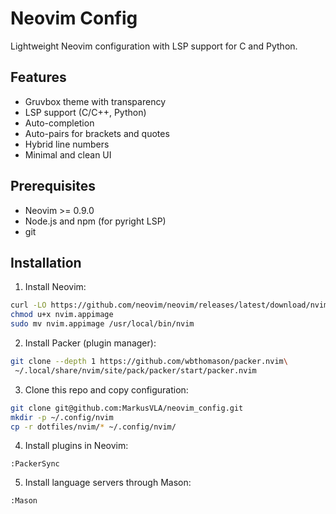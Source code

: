 # Neovim Config

Lightweight Neovim configuration with LSP support for C and Python.

## Features

- Gruvbox theme with transparency
- LSP support (C/C++, Python)
- Auto-completion
- Auto-pairs for brackets and quotes
- Hybrid line numbers
- Minimal and clean UI

## Prerequisites

- Neovim >= 0.9.0
- Node.js and npm (for pyright LSP)
- git

## Installation

1. Install Neovim:
```bash
curl -LO https://github.com/neovim/neovim/releases/latest/download/nvim.appimage
chmod u+x nvim.appimage
sudo mv nvim.appimage /usr/local/bin/nvim
```
2. Install Packer (plugin manager):
```bash
git clone --depth 1 https://github.com/wbthomason/packer.nvim\
 ~/.local/share/nvim/site/pack/packer/start/packer.nvim
```
3. Clone this repo and copy configuration:
```bash
git clone git@github.com:MarkusVLA/neovim_config.git
mkdir -p ~/.config/nvim
cp -r dotfiles/nvim/* ~/.config/nvim/
```
4. Install plugins in Neovim:
```
:PackerSync
```
5. Install language servers through Mason:
```
:Mason
```
